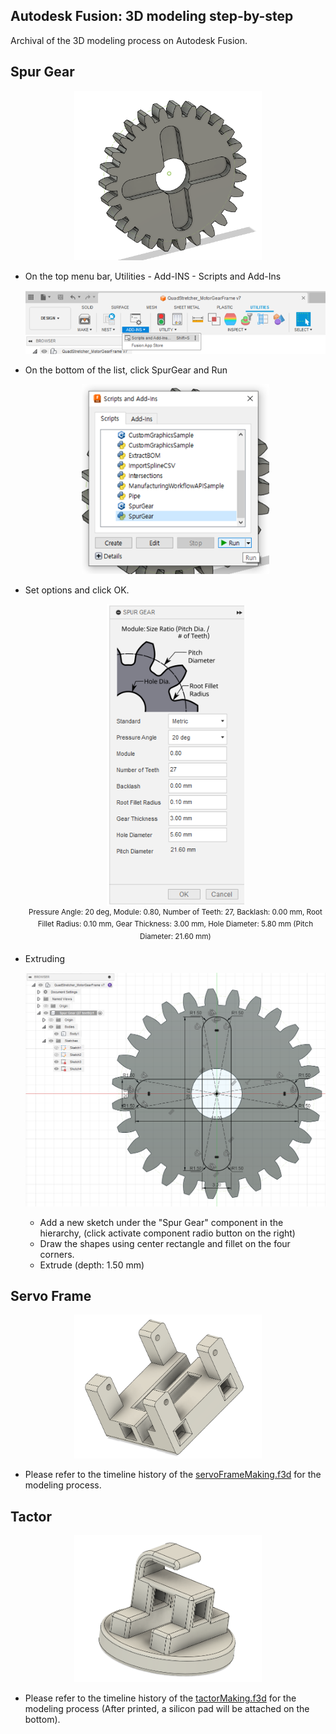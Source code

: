 ## Autodesk Fusion: 3D modeling step-by-step 

Archival of the 3D modeling process on Autodesk Fusion.

## Spur Gear

<p align="center">
    <img src="../../img/spurGear.PNG", width="300">
</p>

* On the top menu bar, Utilities - Add-INS - Scripts and Add-Ins
  <p align="center"><img src="../../img/spurGearInstruction1.png", width="700"></p>
  
* On the bottom of the list, click SpurGear and Run
  <p align="center"><img src="../../img/spurGearInstruction2.png", width="300"></p>
  
* Set options and click OK.
  <p align="center"><img src="../../img/spurGearInstruction3.png", width="220"><br><sup>Pressure Angle: 20 deg, Module: 0.80, Number of Teeth: 27, Backlash: 0.00 mm, Root Fillet Radius: 0.10 mm, Gear Thickness: 3.00 mm, Hole Diameter: 5.80 mm (Pitch Diameter: 21.60 mm)</sup></p>
* Extruding
  <p align="center"><img src="../../img/spurGearInstruction4.png", width="600"></p>
  
  * Add a new sketch under the "Spur Gear" component in the hierarchy, (click activate component radio button on the right)
  * Draw the shapes using center rectangle and fillet on the four corners.
  * Extrude (depth: 1.50 mm)

## Servo Frame

<p align="center">
    <img src="../../img/servoFrame.PNG", width="300">
</p>

* Please refer to the timeline history of the [servoFrameMaking.f3d](Autodesk_Fusion_Project_Files_(.f3d)/servoFrameMaking.f3d) for the modeling process.

## Tactor

<p align="center">
    <img src="../../img/tactor.PNG", width="300">
</p>

* Please refer to the timeline history of the [tactorMaking.f3d](Autodesk_Fusion_Project_Files_(.f3d)/tactorMaking.f3d) for the modeling process (After printed, a silicon pad will be attached on the bottom).
